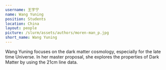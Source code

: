 ```yaml
---
username: 王宇宁
name: Wang Yuning
position: Students
location: China
layout: people
picture: /slurm/assets/authors/moren-man_p.jpg
short_name: Wang Yuning
---
```


Wang Yuning focuses on the dark matter cosmology, especially for the late time Universe. In her master proposal, she explores the properties of Dark Matter by using the 21cm line data.

